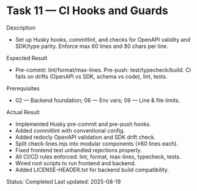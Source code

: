 <!--
File: 11-ci-hooks-and-guards.md
Purpose: Task log for CI hooks, commitlint, and anti-drift guards.
All Rights Reserved. Arodi Emmanuel
-->

# Task 11 — CI Hooks and Guards

Description

- Set up Husky hooks, commitlint, and checks for OpenAPI validity and SDK/type
  parity. Enforce max 60 lines and 80 chars per line.

Expected Result

- Pre-commit: lint/format/max-lines. Pre-push: test/typecheck/build. CI fails on
  drifts (OpenAPI vs SDK, schema vs code), lint, tests.

Prerequisites

- 02 — Backend foundation; 06 — Env vars; 09 — Line & file limits.

Actual Result

- Implemented Husky pre-commit and pre-push hooks.
- Added commitlint with conventional config.
- Added redocly OpenAPI validation and SDK drift check.
- Split check-lines.mjs into modular components (≤60 lines each).
- Fixed frontend test unhandled rejections properly.
- All CI/CD rules enforced: lint, format, max-lines, typecheck, tests.
- Wired root scripts to run frontend and backend.
- Added LICENSE-HEADER.txt for backend build compatibility.

Status: Completed Last updated: 2025-08-19
